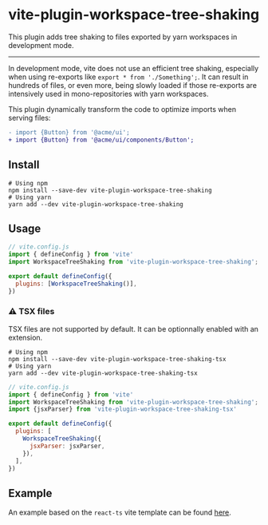 # vite-plugin-workspace-tree-shaking

This plugin adds tree shaking to files exported by yarn workspaces in development mode.

---

In development mode, vite does not use an efficient tree shaking, especially when using re-exports like `export * from './Something';`.
It can result in hundreds of files, or even more, being slowly loaded if those re-exports are intensively used in mono-repositories with yarn workspaces.

This plugin dynamically transform the code to optimize imports when serving files:
```diff
- import {Button} from '@acme/ui';
+ import {Button} from '@acme/ui/components/Button';
```

## Install

```shell
# Using npm
npm install --save-dev vite-plugin-workspace-tree-shaking
# Using yarn 
yarn add --dev vite-plugin-workspace-tree-shaking
```

## Usage

```javascript
// vite.config.js
import { defineConfig } from 'vite'
import WorkspaceTreeShaking from 'vite-plugin-workspace-tree-shaking';

export default defineConfig({
  plugins: [WorkspaceTreeShaking()],
})
```

### ⚠️ TSX files

TSX files are not supported by default. It can be optionnally enabled with an extension.

```shell
# Using npm
npm install --save-dev vite-plugin-workspace-tree-shaking-tsx
# Using yarn 
yarn add --dev vite-plugin-workspace-tree-shaking-tsx
```
```javascript
// vite.config.js
import { defineConfig } from 'vite'
import WorkspaceTreeShaking from 'vite-plugin-workspace-tree-shaking';
import {jsxParser} from 'vite-plugin-workspace-tree-shaking-tsx'

export default defineConfig({
  plugins: [
    WorkspaceTreeShaking({
      jsxParser: jsxParser,
    }),
  ],
})
```

## Example

An example based on the `react-ts` vite template can be found [here](tests/react-ts-with-workspace).
